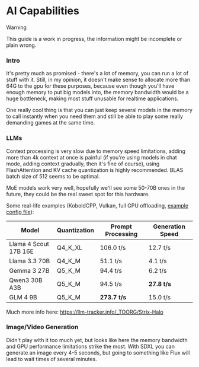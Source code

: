 # AI Capabilities

> [!WARNING]
> This guide is a work in progress, the information might be incomplete or plain wrong.

### Intro
It's pretty much as promised - there's a lot of memory, you can run a lot of stuff with it. Still, in my opinion, it doesn't make sense to allocate more than 64G to the gpu for these purposes, because even though you'll have enough memory to put big models into, the memory bandwidth would be a huge bottleneck, making most stuff unusable for realtime applications.

One really cool thing is that you can just keep several models in the memory to call instantly when you need them and still be able to play some really demanding games at the same time.

### LLMs
Context processing is very slow due to memory speed limitations, adding more than 4k context at once is painful (if you're using models in chat mode, adding context gradually, then it's fine of course), using FlashAttention and KV cache quantization is highly recommended. BLAS batch size of 512 seems to be optimal.

MoE models work very well, hopefully we'll see some 50-70B ones in the future, they could be the real sweet spot for this hardware.

Some real-life examples (KoboldCPP, Vulkan, full GPU offloading, [example config file](./gemma-3-27b.kcpps)):

| Model                 | Quantization | Prompt Processing | Generation Speed |
| --------------------- | ------------ | ----------------- | ---------------- |
| Llama 4 Scout 17B 16E | Q4_K_XL      | 106.0 t/s         | 12.7 t/s         |
| Llama 3.3 70B         | Q4_K_M       | 51.1 t/s          | 4.1 t/s          |
| Gemma 3 27B           | Q5_K_M       | 94.4 t/s          | 6.2 t/s          | 
| Qwen3 30B A3B         | Q5_K_M       | 94.5 t/s          | **27.8 t/s**     | 
| GLM 4 9B              | Q5_K_M       | **273.7 t/s**     | 15.0 t/s         |

Much more info here: https://llm-tracker.info/_TOORG/Strix-Halo

### Image/Video Generation
Didn't play with it too much yet, but looks like here the memory bandwidth and GPU performance limitations strike the most. With SDXL you can generate an image every 4-5 seconds, but going to something like Flux will lead to wait times of several minutes.

